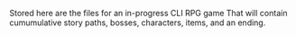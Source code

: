 Stored here are the files for an in-progress CLI RPG game That will contain cumumulative story paths, bosses, characters, items, and an ending.
